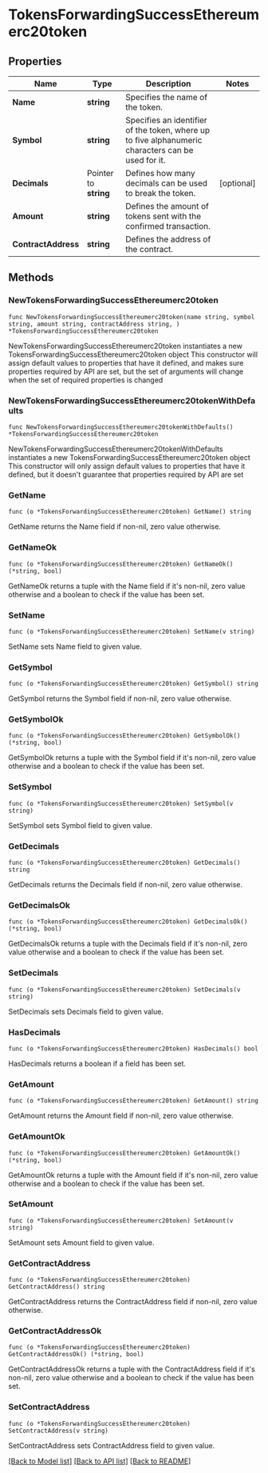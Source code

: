 # TokensForwardingSuccessEthereumerc20token

## Properties

Name | Type | Description | Notes
------------ | ------------- | ------------- | -------------
**Name** | **string** | Specifies the name of the token. | 
**Symbol** | **string** | Specifies an identifier of the token, where up to five alphanumeric characters can be used for it. | 
**Decimals** | Pointer to **string** | Defines how many decimals can be used to break the token. | [optional] 
**Amount** | **string** | Defines the amount of tokens sent with the confirmed transaction. | 
**ContractAddress** | **string** | Defines the address of the contract. | 

## Methods

### NewTokensForwardingSuccessEthereumerc20token

`func NewTokensForwardingSuccessEthereumerc20token(name string, symbol string, amount string, contractAddress string, ) *TokensForwardingSuccessEthereumerc20token`

NewTokensForwardingSuccessEthereumerc20token instantiates a new TokensForwardingSuccessEthereumerc20token object
This constructor will assign default values to properties that have it defined,
and makes sure properties required by API are set, but the set of arguments
will change when the set of required properties is changed

### NewTokensForwardingSuccessEthereumerc20tokenWithDefaults

`func NewTokensForwardingSuccessEthereumerc20tokenWithDefaults() *TokensForwardingSuccessEthereumerc20token`

NewTokensForwardingSuccessEthereumerc20tokenWithDefaults instantiates a new TokensForwardingSuccessEthereumerc20token object
This constructor will only assign default values to properties that have it defined,
but it doesn't guarantee that properties required by API are set

### GetName

`func (o *TokensForwardingSuccessEthereumerc20token) GetName() string`

GetName returns the Name field if non-nil, zero value otherwise.

### GetNameOk

`func (o *TokensForwardingSuccessEthereumerc20token) GetNameOk() (*string, bool)`

GetNameOk returns a tuple with the Name field if it's non-nil, zero value otherwise
and a boolean to check if the value has been set.

### SetName

`func (o *TokensForwardingSuccessEthereumerc20token) SetName(v string)`

SetName sets Name field to given value.


### GetSymbol

`func (o *TokensForwardingSuccessEthereumerc20token) GetSymbol() string`

GetSymbol returns the Symbol field if non-nil, zero value otherwise.

### GetSymbolOk

`func (o *TokensForwardingSuccessEthereumerc20token) GetSymbolOk() (*string, bool)`

GetSymbolOk returns a tuple with the Symbol field if it's non-nil, zero value otherwise
and a boolean to check if the value has been set.

### SetSymbol

`func (o *TokensForwardingSuccessEthereumerc20token) SetSymbol(v string)`

SetSymbol sets Symbol field to given value.


### GetDecimals

`func (o *TokensForwardingSuccessEthereumerc20token) GetDecimals() string`

GetDecimals returns the Decimals field if non-nil, zero value otherwise.

### GetDecimalsOk

`func (o *TokensForwardingSuccessEthereumerc20token) GetDecimalsOk() (*string, bool)`

GetDecimalsOk returns a tuple with the Decimals field if it's non-nil, zero value otherwise
and a boolean to check if the value has been set.

### SetDecimals

`func (o *TokensForwardingSuccessEthereumerc20token) SetDecimals(v string)`

SetDecimals sets Decimals field to given value.

### HasDecimals

`func (o *TokensForwardingSuccessEthereumerc20token) HasDecimals() bool`

HasDecimals returns a boolean if a field has been set.

### GetAmount

`func (o *TokensForwardingSuccessEthereumerc20token) GetAmount() string`

GetAmount returns the Amount field if non-nil, zero value otherwise.

### GetAmountOk

`func (o *TokensForwardingSuccessEthereumerc20token) GetAmountOk() (*string, bool)`

GetAmountOk returns a tuple with the Amount field if it's non-nil, zero value otherwise
and a boolean to check if the value has been set.

### SetAmount

`func (o *TokensForwardingSuccessEthereumerc20token) SetAmount(v string)`

SetAmount sets Amount field to given value.


### GetContractAddress

`func (o *TokensForwardingSuccessEthereumerc20token) GetContractAddress() string`

GetContractAddress returns the ContractAddress field if non-nil, zero value otherwise.

### GetContractAddressOk

`func (o *TokensForwardingSuccessEthereumerc20token) GetContractAddressOk() (*string, bool)`

GetContractAddressOk returns a tuple with the ContractAddress field if it's non-nil, zero value otherwise
and a boolean to check if the value has been set.

### SetContractAddress

`func (o *TokensForwardingSuccessEthereumerc20token) SetContractAddress(v string)`

SetContractAddress sets ContractAddress field to given value.



[[Back to Model list]](../README.md#documentation-for-models) [[Back to API list]](../README.md#documentation-for-api-endpoints) [[Back to README]](../README.md)


